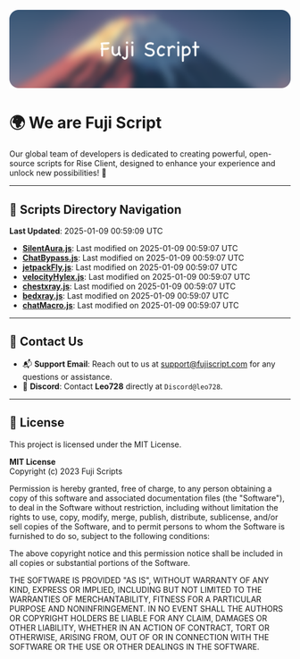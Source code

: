 ![Banner](.github/b.webp)

# 🌍 **We are Fuji Script**

Our global team of developers is dedicated to creating powerful, open-source scripts for Rise Client, designed to enhance your experience and unlock new possibilities! 🌟

---
<!-- SCRIPTS_NAVIGATION_START -->
## 📂 **Scripts Directory Navigation**

**Last Updated**: 2025-01-09 00:59:09 UTC

- **[SilentAura.js](scripts/SilentAura.js)**: Last modified on 2025-01-09 00:59:07 UTC
- **[ChatBypass.js](scripts/ChatBypass.js)**: Last modified on 2025-01-09 00:59:07 UTC
- **[jetpackFly.js](scripts/jetpackFly.js)**: Last modified on 2025-01-09 00:59:07 UTC
- **[velocityHylex.js](scripts/velocityHylex.js)**: Last modified on 2025-01-09 00:59:07 UTC
- **[chestxray.js](scripts/chestxray.js)**: Last modified on 2025-01-09 00:59:07 UTC
- **[bedxray.js](scripts/bedxray.js)**: Last modified on 2025-01-09 00:59:07 UTC
- **[chatMacro.js](scripts/chatMacro.js)**: Last modified on 2025-01-09 00:59:07 UTC

<!-- SCRIPTS_NAVIGATION_END -->

---

## 💬 **Contact Us**  
- 📬 **Support Email**: Reach out to us at [support@fujiscript.com](mailto:support@fujiscript.com) for any questions or assistance.  
- 💬 **Discord**: Contact **Leo728** directly at `Discord@leo728`.

---

## 📜 **License**

This project is licensed under the MIT License.  

**MIT License**  
Copyright (c) 2023 Fuji Scripts  

Permission is hereby granted, free of charge, to any person obtaining a copy of this software and associated documentation files (the "Software"), to deal in the Software without restriction, including without limitation the rights to use, copy, modify, merge, publish, distribute, sublicense, and/or sell copies of the Software, and to permit persons to whom the Software is furnished to do so, subject to the following conditions:  

The above copyright notice and this permission notice shall be included in all copies or substantial portions of the Software.  

THE SOFTWARE IS PROVIDED "AS IS", WITHOUT WARRANTY OF ANY KIND, EXPRESS OR IMPLIED, INCLUDING BUT NOT LIMITED TO THE WARRANTIES OF MERCHANTABILITY, FITNESS FOR A PARTICULAR PURPOSE AND NONINFRINGEMENT. IN NO EVENT SHALL THE AUTHORS OR COPYRIGHT HOLDERS BE LIABLE FOR ANY CLAIM, DAMAGES OR OTHER LIABILITY, WHETHER IN AN ACTION OF CONTRACT, TORT OR OTHERWISE, ARISING FROM, OUT OF OR IN CONNECTION WITH THE SOFTWARE OR THE USE OR OTHER DEALINGS IN THE SOFTWARE.  
